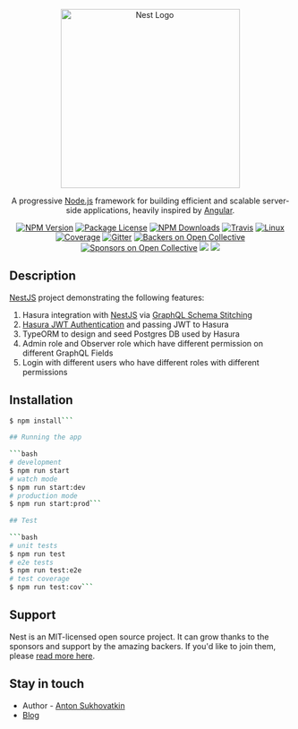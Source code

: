 <p align="center">  
  <a href="http://nestjs.com/" target="blank"><img src="https://nestjs.com/img/logo_text.svg" width="320" alt="Nest Logo" /></a>  
</p>  

[travis-image]: https://api.travis-ci.org/nestjs/nest.svg?branch=master
[travis-url]: https://travis-ci.org/nestjs/nest
[linux-image]: https://img.shields.io/travis/nestjs/nest/master.svg?label=linux
[linux-url]: https://travis-ci.org/nestjs/nest
   <p align="center">A progressive <a href="http://nodejs.org" target="blank">Node.js</a> framework for building efficient and scalable server-side applications, heavily inspired by <a href="https://angular.io" target="blank">Angular</a>.</p>  
    <p align="center">  
<a href="https://www.npmjs.com/~nestjscore"><img src="https://img.shields.io/npm/v/@nestjs/core.svg" alt="NPM Version" /></a>  
<a href="https://www.npmjs.com/~nestjscore"><img src="https://img.shields.io/npm/l/@nestjs/core.svg" alt="Package License" /></a>  
<a href="https://www.npmjs.com/~nestjscore"><img src="https://img.shields.io/npm/dm/@nestjs/core.svg" alt="NPM Downloads" /></a>  
<a href="https://travis-ci.org/nestjs/nest"><img src="https://api.travis-ci.org/nestjs/nest.svg?branch=master" alt="Travis" /></a>  
<a href="https://travis-ci.org/nestjs/nest"><img src="https://img.shields.io/travis/nestjs/nest/master.svg?label=linux" alt="Linux" /></a>  
<a href="https://coveralls.io/github/nestjs/nest?branch=master"><img src="https://coveralls.io/repos/github/nestjs/nest/badge.svg?branch=master#5" alt="Coverage" /></a>  
<a href="https://gitter.im/nestjs/nestjs?utm_source=badge&utm_medium=badge&utm_campaign=pr-badge&utm_content=body_badge"><img src="https://badges.gitter.im/nestjs/nestjs.svg" alt="Gitter" /></a>  
<a href="https://opencollective.com/nest#backer"><img src="https://opencollective.com/nest/backers/badge.svg" alt="Backers on Open Collective" /></a>  
<a href="https://opencollective.com/nest#sponsor"><img src="https://opencollective.com/nest/sponsors/badge.svg" alt="Sponsors on Open Collective" /></a>  
  <a href="https://paypal.me/kamilmysliwiec"><img src="https://img.shields.io/badge/Donate-PayPal-dc3d53.svg"/></a>  
  <a href="https://twitter.com/nestframework"><img src="https://img.shields.io/twitter/follow/nestframework.svg?style=social&label=Follow"></a>  
</p>  
  <!--[![Backers on Open Collective](https://opencollective.com/nest/backers/badge.svg)](https://opencollective.com/nest#backer)  
  [![Sponsors on Open Collective](https://opencollective.com/nest/sponsors/badge.svg)](https://opencollective.com/nest#sponsor)-->  

## Description

[NestJS](https://github.com/nestjs/nest) project demonstrating the following features:

1. Hasura integration with [NestJS](https://github.com/nestjs/nest) via [GraphQL Schema Stitching](https://hasura.io/blog/the-ultimate-guide-to-schema-stitching-in-graphql-f30178ac0072/#:~:text=Introduction-,Schema%20stitching%20is%20the%20process%20of%20creating%20a%20single,from%20multiple%20underlying%20GraphQL%20APIs.&text=You%20want%20to%20extend%20the,comes%20from%20another%20data%20source)
2. [Hasura JWT Authentication](https://hasura.io/docs/1.0/graphql/core/auth/authentication/jwt.html) and passing JWT to Hasura
3. TypeORM to design and seed Postgres DB used by Hasura
4. Admin role and Observer role which have different permission on different GraphQL Fields
5. Login with different users who have different roles with different permissions

## Installation

```bash  
$ npm install```  
  
## Running the app  
  
```bash  
# development  
$ npm run start  
# watch mode  
$ npm run start:dev  
# production mode  
$ npm run start:prod```  
  
## Test  
  
```bash  
# unit tests  
$ npm run test  
# e2e tests  
$ npm run test:e2e  
# test coverage  
$ npm run test:cov```  
```


## Support

Nest is an MIT-licensed open source project. It can grow thanks to the sponsors and support by the amazing backers. If you'd like to join them, please [read more here](https://docs.nestjs.com/support).

## Stay in touch

- Author - [Anton Sukhovatkin](https://github.com/artonio)
- [Blog](https://blog.exceptionfound.com)

 
